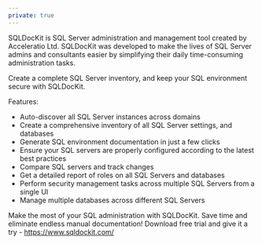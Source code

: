 ```yaml
---
private: true
---
```


SQLDocKit is SQL Server administration and management tool created by Acceleratio Ltd. SQLDocKit was developed to make the lives of SQL Server admins and consultants easier by simplifying their daily time-consuming administration tasks. 

Create a complete SQL Server inventory, and keep your SQL environment secure with SQLDocKit. 

Features:
* Auto-discover all SQL Server instances across domains
* Create a comprehensive inventory of all SQL Server settings, and databases
* Generate SQL environment documentation in just a few clicks
* Ensure your SQL servers are properly configured according to the latest best practices
* Compare SQL servers and track changes
* Get a detailed report of roles on all SQL Servers and databases
* Perform security management tasks across multiple SQL Servers from a single UI
* Manage multiple databases across different SQL Servers

Make the most of your SQL administration with SQLDocKit. Save time and eliminate endless manual documentation!
Download free trial and give it a try - https://www.sqldockit.com/
